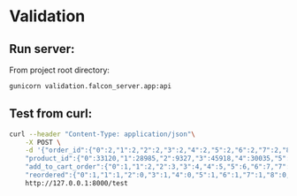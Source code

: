 # Validation

## Run server:

From project root directory:

```bash
gunicorn validation.falcon_server.app:api
```

## Test from curl:

```bash
curl --header "Content-Type: application/json"\
    -X POST \
    -d '{"order_id":{"0":2,"1":2,"2":2,"3":2,"4":2,"5":2,"6":2,"7":2,"8":2,"9":3},\
    "product_id":{"0":33120,"1":28985,"2":9327,"3":45918,"4":30035,"5":17794,"6":40141,"7":1819,"8":43668,"9":33754},\
    "add_to_cart_order":{"0":1,"1":2,"2":3,"3":4,"4":5,"5":6,"6":7,"7":8,"8":9,"9":1},\
    "reordered":{"0":1,"1":1,"2":0,"3":1,"4":0,"5":1,"6":1,"7":1,"8":0,"9":1}}' \
    http://127.0.0.1:8000/test
```